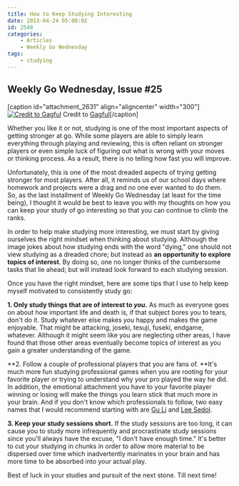 ```yaml
---
title: How to Keep Studying Interesting
date: 2013-04-24 05:00:02
id: 2548
categories:
	- Articles
	- Weekly Go Wednesday
tags:
	- studying
---
```


## Weekly Go Wednesday, Issue #25

[caption id="attachment_2631" align="aligncenter" width="300"][![Credit to Gagful](http://www.bengozen.com/wp-content/uploads/2013/04/wgw25.jpg)](http://www.bengozen.com/wp-content/uploads/2013/04/wgw25.jpg) Credit to [Gagful](http://www.gagful.com/uploads/2012_9/1347619043_studying_gag.jpg)[/caption]

Whether you like it or not, studying is one of the most important aspects of getting stronger at go. While some players are able to simply learn everything through playing and reviewing, this is often reliant on stronger players or even simple luck of figuring out what is wrong with your moves or thinking process. As a result, there is no telling how fast you will improve.

Unfortunately, this is one of the most dreaded aspects of trying getting stronger for most players. After all, it reminds us of our school days where homework and projects were a drag and no one ever wanted to do them. So, as the last installment of Weekly Go Wednesday (at least for the time being), I thought it would be best to leave you with my thoughts on how you can keep your study of go interesting so that you can continue to climb the ranks.

<!--more-->

In order to help make studying more interesting, we must start by giving ourselves the right mindset when thinking about studying. Although the image jokes about how studying ends with the word "dying," one should not view studying as a dreaded chore; but instead as **an opportunity to explore topics of interest**. By doing so, one no longer thinks of the cumbersome tasks that lie ahead; but will instead look forward to each studying session.

Once you have the right mindset, here are some tips that I use to help keep myself motivated to consistently study go:

**1\. Only study things that are of interest to _you_.** As much as everyone goes on about how important life and death is, if that subject bores you to tears, don't do it. Study whatever else makes _you_ happy and makes the game enjoyable. That might be attacking, joseki, tesuji, fuseki, endgame, whatever. Although it might seem like you are neglecting other areas, I have found that those other areas eventually become topics of interest as you gain a greater understanding of the game.

**2\. Follow a couple of professional players that you are fans of. **It's much more fun studying professional games when you are rooting for your favorite player or trying to understand why your pro played the way he did. In addition, the emotional attachment you have to your favorite player winning or losing will make the things you learn stick that much more in your brain. And if you don't know which professionals to follow, two easy names that I would recommend starting with are [Gu Li](http://en.wikipedia.org/wiki/Gu_Li) and [Lee Sedol](http://en.wikipedia.org/wiki/Lee_Sedol).

**3\. Keep your study sessions short.** If the study sessions are too long, it can cause you to study more infrequently and procrastinate study sessions since you'll always have the excuse, "I don't have enough time." It's better to cut your studying in chunks in order to allow more material to be dispersed over time which inadvertently marinates in your brain and has more time to be absorbed into your actual play.

Best of luck in your studies and pursuit of the next stone. Till next time!